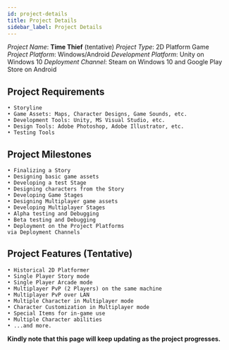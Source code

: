 ```yaml
---
id: project-details
title: Project Details
sidebar_label: Project Details
---
```


*Project Name*: **Time Thief** (tentative)
*Project Type*: 2D Platform Game
*Project Platform*: Windows/Android
*Development Platform*: Unity on Windows 10
*Deployment Channel*: Steam on Windows 10 and Google Play Store on Android

## Project Requirements

    • Storyline
    • Game Assets: Maps, Character Designs, Game Sounds, etc.
    • Development Tools: Unity, MS Visual Studio, etc.
    • Design Tools: Adobe Photoshop, Adobe Illustrator, etc.
    • Testing Tools

## Project Milestones

    • Finalizing a Story
    • Designing basic game assets
    • Developing a test Stage
    • Designing characters from the Story
    • Developing Game Stages
    • Designing Multiplayer game assets
    • Developing Multiplayer Stages
    • Alpha testing and Debugging
    • Beta testing and Debugging
    • Deployment on the Project Platforms
    via Deployment Channels

## Project Features (Tentative)

    • Historical 2D Platformer
    • Single Player Story mode
    • Single Player Arcade mode
    • Multiplayer PvP (2 Players) on the same machine
    • Multiplayer PvP over LAN
    • Multiple Character in Multiplayer mode
    • Character Customization in Multiplayer mode
    • Special Items for in-game use
    • Multiple Character abilities
    • ...and more.

**Kindly note that this page will keep updating as the project progresses.**